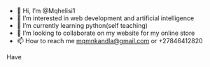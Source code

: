 - 👋 Hi, I’m @Mqhelisi1
- 👀 I’m interested in web development and artificial intelligence 
- 🌱 I’m currently learning python(self teaching)
- 💞️ I’m looking to collaborate on my website for my online store
- 📫 How to reach me mqmnkandla@gmail.com or +27846412820

<!---
Mqhelisi1/Mqhelisi1 is a ✨ special ✨ repository because its `README.md` (this file) appears on your GitHub profile.
You can click the Preview link to take a look at your changes.
--->
Have 
